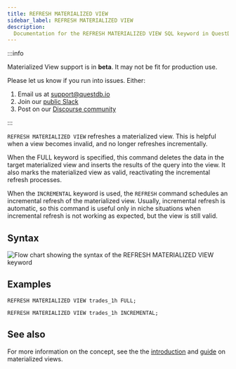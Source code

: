 ```yaml
---
title: REFRESH MATERIALIZED VIEW
sidebar_label: REFRESH MATERIALIZED VIEW
description:
  Documentation for the REFRESH MATERIALIZED VIEW SQL keyword in QuestDB.
---
```


:::info

Materialized View support is in **beta**. It may not be fit for production use.

Please let us know if you run into issues. Either:

1. Email us at [support@questdb.io](mailto:support@questdb.io)
2. Join our [public Slack](https://slack.questdb.com/)
3. Post on our [Discourse community](https://community.questdb.com/)

:::


`REFRESH MATERIALIZED VIEW` refreshes a materialized view. This is helpful when a view
becomes invalid, and no longer refreshes incrementally.

When the FULL keyword is specified, this command deletes the data in the target
materialized view and inserts the results of the query into the view. It also
marks the materialized view as valid, reactivating the incremental
refresh processes.

When the `INCREMENTAL` keyword is used, the `REFRESH` command schedules an incremental
refresh of the materialized view. Usually, incremental refresh is automatic, so
this command is useful only in niche situations when incremental refresh is not working
as expected, but the view is still valid.

## Syntax

![Flow chart showing the syntax of the REFRESH MATERIALIZED VIEW keyword](/images/docs/diagrams/refreshMatView.svg)

## Examples

```questdb-sql
REFRESH MATERIALIZED VIEW trades_1h FULL;
```

```questdb-sql
REFRESH MATERIALIZED VIEW trades_1h INCREMENTAL;
```

## See also

For more information on the concept, see the
the [introduction](/docs/concept/mat-views/) and [guide](/docs/guides/mat-views/)
on materialized views.